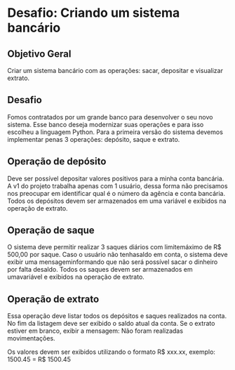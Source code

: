 # Desafio: Criando um sistema bancário

## Objetivo Geral

Criar um sistema bancário com as operações: sacar, depositar
e visualizar extrato.

## Desafio

Fomos contratados por um grande banco para desenvolver o seu novo sistema. Esse banco deseja modernizar suas operações e para isso escolheu a linguagem Python. Para a primeira versão do sistema devemos implementar  penas 3 operações: depósito, saque e extrato.

## Operação de depósito

Deve ser possível depositar valores positivos para a minha conta bancária. A v1 do projeto trabalha apenas com 1 usuário, dessa forma não precisamos nos preocupar em identificar qual é o número da agência e conta bancária. Todos os depósitos devem ser armazenados em uma variável e exibidos na operação de extrato.

## Operação de saque

O sistema deve permitir realizar 3 saques diários com limitemáximo de R$ 500,00 por saque. Caso o usuário não tenhasaldo em conta, o sistema deve exibir uma mensageminformando que não será possível sacar o dinheiro por falta desaldo. Todos os saques devem ser armazenados em umavariável e exibidos na operação de extrato.

## Operação de extrato

Essa operação deve listar todos os depósitos e saques realizados na conta. No fim da listagem deve ser exibido o saldo atual da conta. Se o extrato estiver em branco, exibir a mensagem: Não foram realizadas movimentações.

Os valores devem ser exibidos utilizando o formato R$ xxx.xx, exemplo: 1500.45 = R$ 1500.45
